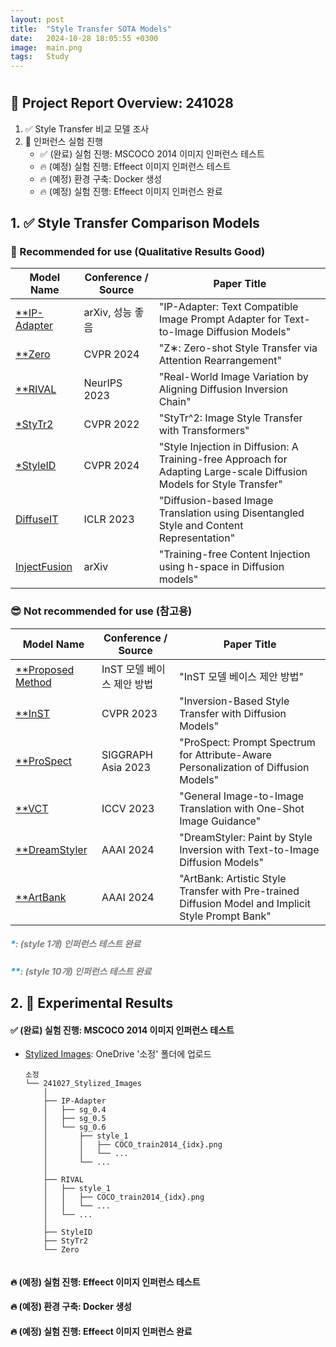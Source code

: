 ```yaml
---
layout: post
title:  "Style Transfer SOTA Models"
date:   2024-10-28 18:05:55 +0300
image:  main.png
tags:   Study
---
```


# 

## &#x1F4E2; Project Report Overview: 241028
1. &#x2705; Style Transfer 비교 모델 조사
2. &#x1F680; 인퍼런스 실험 진행
    - &#x2705; (완료) 실험 진행: MSCOCO 2014 이미지 인퍼런스 테스트
    - &#x1F525; (예정) 실험 진행: Effeect 이미지 인퍼런스 테스트
    - &#x1F525; (예정) 환경 구축: Docker 생성
    - &#x1F525; (예정) 실험 진행: Effeect 이미지 인퍼런스 완료

## 1. &#x2705; Style Transfer Comparison Models
### &#x1F31F; Recommended for use (Qualitative Results Good)

| Model Name   | Conference / Source   | Paper Title                                                                                                             |
|--------------|-----------------------|-------------------------------------------------------------------------------------------------------------------------------|
| [**IP-Adapter](https://github.com/tencent-ailab/IP-Adapter.git) | arXiv, 성능 좋음        | "IP-Adapter: Text Compatible Image Prompt Adapter for Text-to-Image Diffusion Models"  |                                         |
| [**Zero](https://github.com/HolmesShuan/Zero-shot-Style-Transfer-via-Attention-Rearrangement.git) | CVPR 2024              | "Z∗: Zero-shot Style Transfer via Attention Rearrangement"                                                                     |
| [**RIVAL](https://github.com/dvlab-research/RIVAL.git)         | NeurIPS 2023           | "Real-World Image Variation by Aligning Diffusion Inversion Chain"                                                             |
| [*StyTr2](https://github.com/diyiiyiii/StyTR-2.git)             | CVPR 2022              | "StyTr^2: Image Style Transfer with Transformers"                                                                             |
| [*StyleID](https://github.com/jiwoogit/StyleID.git)             | CVPR 2024              | "Style Injection in Diffusion: A Training-free Approach for Adapting Large-scale Diffusion Models for Style Transfer"          |
| [DiffuseIT](https://github.com/cyclomon/DiffuseIT.git)           | ICLR 2023              | "Diffusion-based Image Translation using Disentangled Style and Content Representation"                                        |
| [InjectFusion](https://github.com/curryjung/InjectFusion_official.git) | arXiv                  | "Training-free Content Injection using h-space in Diffusion models"                                                           |


### &#x1F60E; Not recommended for use (참고용)
| Model Name   | Conference / Source   | Paper Title                                                                                                                   |
|--------------|-----------------------|-------------------------------------------------------------------------------------------------------------------------------|
| [**Proposed Method](https://github.com/ssoojeong/Webtoon_InST.git) | InST 모델 베이스 제안 방법        | "InST 모델 베이스 제안 방법"                                                                                                  |
| [**InST](https://github.com/zyxElsa/InST.git)           | CVPR 2023              | "Inversion-Based Style Transfer with Diffusion Models"                                                                         |
| [**ProSpect](https://github.com/zyxElsa/ProSpect.git)   | SIGGRAPH Asia 2023     | "ProSpect: Prompt Spectrum for Attribute-Aware Personalization of Diffusion Models"                                            |
| [**VCT](https://github.com/CrystalNeuro/visual-concept-translator.git) | ICCV 2023              | "General Image-to-Image Translation with One-Shot Image Guidance"                                                             |
| [**DreamStyler](https://github.com/webtoon/dreamstyler.git) | AAAI 2024              | "DreamStyler: Paint by Style Inversion with Text-to-Image Diffusion Models"                                                   |
| [**ArtBank](https://github.com/Jamie-Cheung/ArtBank.git) | AAAI 2024              | "ArtBank: Artistic Style Transfer with Pre-trained Diffusion Model and Implicit Style Prompt Bank"                             |

##### <span style="color:dodgerblue;">\*</span><span style="color:gray;">: _(style 1개) 인퍼런스 테스트 완료_</span>

##### <span style="color:dodgerblue;">\*</span><span style="color:dodgerblue;">\*</span><span style="color:gray;">: _(style 10개) 인퍼런스 테스트 완료_</span>



## 2. &#x1F680; Experimental Results

#### &#x2705; (완료) 실험 진행: MSCOCO 2014 이미지 인퍼런스 테스트
- [Stylized Images](https://1drv.ms/f/s!AunTciSw__3qjYUHcKZCyw9OaucVZQ?e=nUVnGF): OneDrive '소정' 폴더에 업로드
        
    ``` 
    소정
    └── 241027_Stylized_Images
        │
        ├── IP-Adapter
        │   ├── sg_0.4
        │   ├── sg_0.5
        │   └── sg_0.6
        │       ├── style_1
        │       │   ├── COCO_train2014_{idx}.png
        │       │   └── ...
        │       └── ...      
        │      
        ├── RIVAL
        │   ├── style_1
        │   │   ├── COCO_train2014_{idx}.png
        │   │   └── ...
        │   └── ...      
        │
        ├── StyleID
        ├── StyTr2 
        └── Zero
            
    ``` 

#### &#x1F525; (예정) 실험 진행: Effeect 이미지 인퍼런스 테스트

#### &#x1F525; (예정) 환경 구축: Docker 생성

#### &#x1F525; (예정) 실험 진행: Effeect 이미지 인퍼런스 완료

